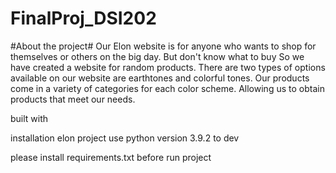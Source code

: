 # FinalProj_DSI202

#About the project#
Our Elon website is for anyone who wants to shop for themselves or others on the big day. But don't know what to buy So we have created a website for random products. There are two types of options available on our website are earthtones and colorful tones. Our products come in a variety of categories for each color scheme. Allowing us to obtain products that meet our needs.

built with

installation
elon project use python version 3.9.2 to dev

please install requirements.txt
before run project
